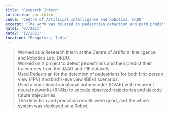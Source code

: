 ```yaml
---
title: "Research Intern"
collection: portfolio
venue: "Centre of Artificial Intelligence and Robotics, DRDO"
excerpt: "The work was related to pedestrian detection and path prediction for autonomous vehicles<br/><img src="/images/CAIR.jpg" width="300" height="400">"
date1: "07/2021"
date2: "12/2021"
location: "Bengaluru, India"
---
```

 
>Worked as a Research Intern at the Centre of Artificial Intelligence and Robotics Lab, DRDO.    
>Worked on a project to detect pedestrians and then predict their trajectories from the JAAD and PIE datasets.    
>Used Pedestrian for the detection of pedestrians for both first-person view (FPV) and bird's-eye view (BEV) scenarios.    
>Used a conditional variational autoencoder (CVAE) with recurrent neural networks (RNNs) to encode observed trajectories and decode future trajectories.  
>The detection and prediction results were good, and the whole system was deployed on a Robot.
